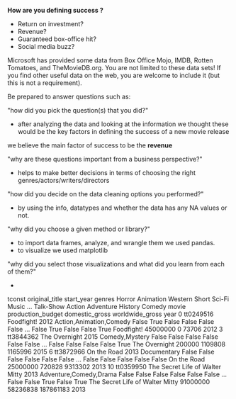 
**How are you defining success ?**

- Return on investment?
- Revenue?
- Guaranteed box-office hit?
- Social media buzz?

Microsoft has provided some data from Box Office Mojo, IMDB, Rotten Tomatoes, and TheMovieDB.org. You are not limited to these data sets! If you find other useful data on the web, you are welcome to include it (but this is not a requirement).







Be prepared to answer questions such as:

"how did you pick the question(s) that you did?"
- after analyzing the data and looking at the information we thought these would be the key factors in defining the success of a new movie release

we believe the main factor of success to be the **revenue**

"why are these questions important from a business perspective?"

- helps to make better decisions in terms of choosing the right genres/actors/writers/directors

"how did you decide on the data cleaning options you performed?"
- by using the info, datatypes and whether the data has any NA values or not.

"why did you choose a given method or library?"
- to import data frames, analyze, and wrangle them we used pandas. 
- to visualize we used matplotlib

"why did you select those visualizations and what did you learn from each of them?"

-


tconst	original_title	start_year	genres	Horror	Animation	Western	Short	Sci-Fi	Music	...	Talk-Show	Action	Adventure	History	Comedy	movie	production_budget	domestic_gross	worldwide_gross	year
0	tt0249516	Foodfight!	2012	Action,Animation,Comedy	False	True	False	False	False	False	...	False	True	False	False	True	Foodfight!	45000000	0	73706	2012
3	tt3844362	The Overnight	2015	Comedy,Mystery	False	False	False	False	False	False	...	False	False	False	False	True	The Overnight	200000	1109808	1165996	2015
6	tt3872966	On the Road	2013	Documentary	False	False	False	False	False	False	...	False	False	False	False	False	On the Road	25000000	720828	9313302	2013
10	tt0359950	The Secret Life of Walter Mitty	2013	Adventure,Comedy,Drama	False	False	False	False	False	False	...	False	False	True	False	True	The Secret Life of Walter Mitty	91000000	58236838	187861183	2013